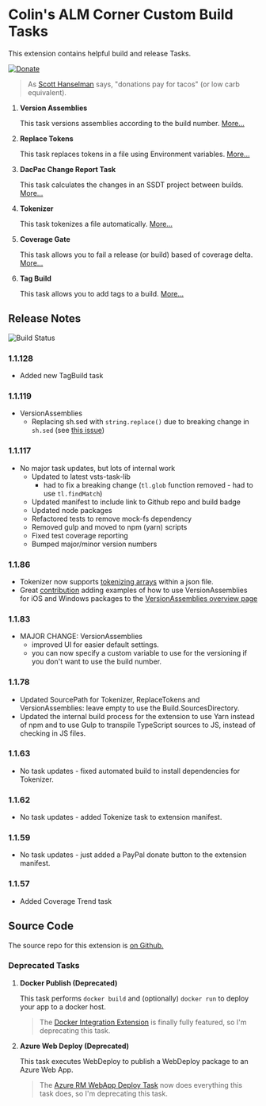 # Colin's ALM Corner Custom Build Tasks
This extension contains helpful build and release Tasks.

[![Donate](https://raw.githubusercontent.com/colindembovsky/cols-agent-tasks/master/images/donate.png)](https://www.paypal.me/ColinDembovsky/5)

> As [Scott Hanselman](http://www.hanselman.com/) says, "donations pay for tacos" (or low carb equivalent).

1. **Version Assemblies**

	This task versions assemblies according to the build number. [More...](https://github.com/colindembovsky/cols-agent-tasks/tree/master/Tasks/VersionAssemblies)

1. **Replace Tokens**

	This task replaces tokens in a file using Environment variables. [More...](https://github.com/colindembovsky/cols-agent-tasks/tree/master/Tasks/ReplaceTokens)

1. **DacPac Change Report Task**

	This task calculates the changes in an SSDT project between builds. [More...](https://github.com/colindembovsky/cols-agent-tasks/tree/master/Tasks/DacPacReport)

1. **Tokenizer**

	This task tokenizes a file automatically. [More...](https://github.com/colindembovsky/cols-agent-tasks/tree/master/Tasks/Tokenizer)

1. **Coverage Gate**

	This task allows you to fail a release (or build) based of coverage delta. [More...](https://github.com/colindembovsky/cols-agent-tasks/tree/master/Tasks/CoverageGate)

1. **Tag Build**

	This task allows you to add tags to a build. [More...](https://github.com/colindembovsky/cols-agent-tasks/tree/master/Tasks/TagBuild)

## Release Notes

![Build Status](https://colinsalmcorner.visualstudio.com/_apis/public/build/definitions/34532943-412e-4dac-b314-a87833e22dd8/22/badge)

### 1.1.128
- Added new TagBuild task

### 1.1.119
- VersionAssemblies
	- Replacing sh.sed with `string.replace()` due to breaking change in `sh.sed` (see [this issue](https://github.com/colindembovsky/cols-agent-tasks/issues/57))

### 1.1.117
- No major task updates, but lots of internal work
	- Updated to latest vsts-task-lib
		- had to fix a breaking change (`tl.glob` function removed - had to use `tl.findMatch`)
	- Updated manifest to include link to Github repo and build badge
	- Updated node packages
	- Refactored tests to remove mock-fs dependency
	- Removed gulp and moved to npm (yarn) scripts
	- Fixed test coverage reporting
	- Bumped major/minor version numbers

### 1.1.86
- Tokenizer now supports [tokenizing arrays](https://github.com/colindembovsky/cols-agent-tasks/pull/51) within a json file.
- Great [contribution](https://github.com/colindembovsky/cols-agent-tasks/pull/52) adding examples of how to use VersionAssemblies for iOS and Windows packages to the [VersionAssemblies overview page](https://github.com/colindembovsky/cols-agent-tasks/tree/master/Tasks/VersionAssemblies)

### 1.1.83
- MAJOR CHANGE: VersionAssemblies
	- improved UI for easier default settings.
	- you can now specify a custom variable to use for the versioning if you don't want to use the build number.

### 1.1.78
- Updated SourcePath for Tokenizer, ReplaceTokens and VersionAssemblies: leave empty to use the Build.SourcesDirectory.
- Updated the internal build process for the extension to use Yarn instead of npm and to use Gulp to transpile TypeScript sources to JS, instead of checking in JS files.

### 1.1.63
- No task updates - fixed automated build to install dependencies for Tokenizer.

### 1.1.62
- No task updates - added Tokenize task to extension manifest.

### 1.1.59
- No task updates - just added a PayPal donate button to the extension manifest.

### 1.1.57
- Added Coverage Trend task

## Source Code
The source repo for this extension is [on Github.](https://github.com/colindembovsky/cols-agent-tasks)

### Deprecated Tasks
1. **Docker Publish (Deprecated)**

	This task performs `docker build` and (optionally) `docker run` to deploy your app to a docker host.

	> The [Docker Integration Extension](https://marketplace.visualstudio.com/items?itemName=ms-vscs-rm.docker) is finally fully featured, so I'm deprecating this task.

1. **Azure Web Deploy (Deprecated)**

	This task executes WebDeploy to publish a WebDeploy package to an Azure Web App.

	> The [Azure RM WebApp Deploy Task](https://github.com/Microsoft/vsts-tasks/tree/master/Tasks/AzureRmWebAppDeployment) now does everything this task does, so I'm deprecating this task.

